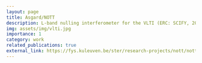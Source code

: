```yaml
---
layout: page
title: Asgard/NOTT
description: L-band nulling interferometer for the VLTI (ERC: SCIFY, 2020-2026) 
img: assets/img/vlti.jpg
importance: 1
category: work
related_publications: true
external_link: https://fys.kuleuven.be/ster/research-projects/nott/nott-asgard/
---
```

